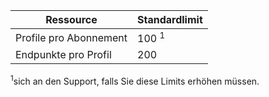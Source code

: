 Ressource| Standardlimit
---|---
Profile pro Abonnement | 100 <sup>1</sup>
Endpunkte pro Profil| 200

<sup>1</sup>sich an den Support, falls Sie diese Limits erhöhen müssen.

